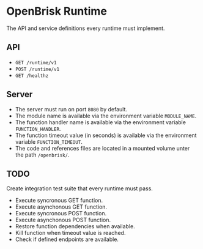 # OpenBrisk Runtime

The API and service definitions every runtime must implement.

## API

- `GET /runtime/v1`
- `POST /runtime/v1`
- `GET /healthz`

## Server

- The server must run on port `8080` by default.
- The module name is available via the environment variable `MODULE_NAME`.
- The function handler name is available via the environment variable `FUNCTION_HANDLER`.
- The function timeout value (in seconds) is available via the environment variable `FUNCTION_TIMEOUT`.
- The code and references files are located in a mounted volume unter the path `/openbrisk/`.

## TODO

Create integration test suite that every runtime must pass.

- Execute syncronous GET function.
- Execute asynchonous GET function.
- Execute syncronous POST function.
- Execute asynchonous POST function.
- Restore function dependencies when available.
- Kill function when timeout value is reached.
- Check if defined endpoints are available.